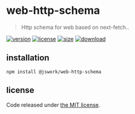 # web-http-schema
> Http schema for web based on next-fetch..

[![version][version-image]][version-url]
[![license][license-image]][license-url]
[![size][size-image]][size-url]
[![download][download-image]][download-url]

## installation
```shell
npm install @jswork/web-http-schema
```

## license
Code released under [the MIT license](https://github.com/afeiship/web-http-schema/blob/master/LICENSE.txt).

[version-image]: https://img.shields.io/npm/v/@jswork/web-http-schema
[version-url]: https://npmjs.org/package/@jswork/web-http-schema

[license-image]: https://img.shields.io/npm/l/@jswork/web-http-schema
[license-url]: https://github.com/afeiship/web-http-schema/blob/master/LICENSE.txt

[size-image]: https://img.shields.io/bundlephobia/minzip/@jswork/web-http-schema
[size-url]: https://github.com/afeiship/web-http-schema/blob/master/dist/web-http-schema.min.js

[download-image]: https://img.shields.io/npm/dm/@jswork/web-http-schema
[download-url]: https://www.npmjs.com/package/@jswork/web-http-schema
